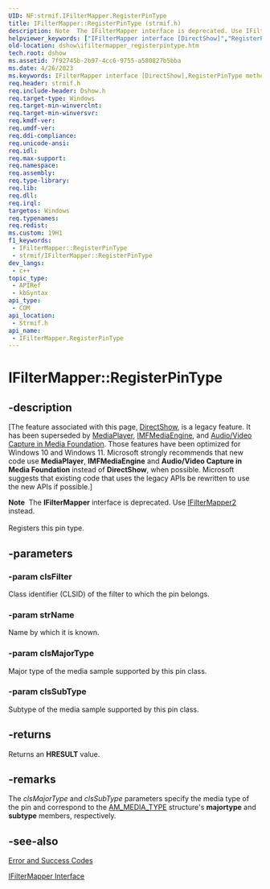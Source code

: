 ```yaml
---
UID: NF:strmif.IFilterMapper.RegisterPinType
title: IFilterMapper::RegisterPinType (strmif.h)
description: Note  The IFilterMapper interface is deprecated. Use IFilterMapper2 instead. Registers this pin type.
helpviewer_keywords: ["IFilterMapper interface [DirectShow]","RegisterPinType method","IFilterMapper.RegisterPinType","IFilterMapper::RegisterPinType","IFilterMapperRegisterPinType","RegisterPinType","RegisterPinType method [DirectShow]","RegisterPinType method [DirectShow]","IFilterMapper interface","dshow.ifiltermapper_registerpintype","strmif/IFilterMapper::RegisterPinType"]
old-location: dshow\ifiltermapper_registerpintype.htm
tech.root: dshow
ms.assetid: 7f92745b-2b97-4cc6-9755-a580827b5bba
ms.date: 4/26/2023
ms.keywords: IFilterMapper interface [DirectShow],RegisterPinType method, IFilterMapper.RegisterPinType, IFilterMapper::RegisterPinType, IFilterMapperRegisterPinType, RegisterPinType, RegisterPinType method [DirectShow], RegisterPinType method [DirectShow],IFilterMapper interface, dshow.ifiltermapper_registerpintype, strmif/IFilterMapper::RegisterPinType
req.header: strmif.h
req.include-header: Dshow.h
req.target-type: Windows
req.target-min-winverclnt: 
req.target-min-winversvr: 
req.kmdf-ver: 
req.umdf-ver: 
req.ddi-compliance: 
req.unicode-ansi: 
req.idl: 
req.max-support: 
req.namespace: 
req.assembly: 
req.type-library: 
req.lib: 
req.dll: 
req.irql: 
targetos: Windows
req.typenames: 
req.redist: 
ms.custom: 19H1
f1_keywords:
 - IFilterMapper::RegisterPinType
 - strmif/IFilterMapper::RegisterPinType
dev_langs:
 - c++
topic_type:
 - APIRef
 - kbSyntax
api_type:
 - COM
api_location:
 - Strmif.h
api_name:
 - IFilterMapper.RegisterPinType
---
```


# IFilterMapper::RegisterPinType


## -description

\[The feature associated with this page, [DirectShow](/windows/win32/directshow/directshow), is a legacy feature. It has been superseded by [MediaPlayer](/uwp/api/Windows.Media.Playback.MediaPlayer), [IMFMediaEngine](/windows/win32/api/mfmediaengine/nn-mfmediaengine-imfmediaengine), and [Audio/Video Capture in Media Foundation](windows/win32/medfound/audio-video-capture-in-media-foundation). Those features have been optimized for Windows 10 and Windows 11. Microsoft strongly recommends that new code use **MediaPlayer**, **IMFMediaEngine** and **Audio/Video Capture in Media Foundation** instead of **DirectShow**, when possible. Microsoft suggests that existing code that uses the legacy APIs be rewritten to use the new APIs if possible.\]

<div class="alert"><b>Note</b>  The <b>IFilterMapper</b> interface is deprecated. Use <a href="/windows/desktop/api/strmif/nn-strmif-ifiltermapper2">IFilterMapper2</a> instead.</div>
<div> </div>
Registers this pin type.

## -parameters

### -param clsFilter

Class identifier (CLSID) of the filter to which the pin belongs.

### -param strName

Name by which it is known.

### -param clsMajorType

Major type of the media sample supported by this pin class.

### -param clsSubType

Subtype of the media sample supported by this pin class.

## -returns

Returns an <b>HRESULT</b> value.

## -remarks

The <i>clsMajorType</i> and <i>clsSubType</i> parameters specify the media type of the pin and correspond to the <a href="/windows/desktop/api/strmif/ns-strmif-am_media_type">AM_MEDIA_TYPE</a> structure's <b>majortype</b> and <b>subtype</b> members, respectively.

## -see-also

<a href="/windows/desktop/DirectShow/error-and-success-codes">Error and Success Codes</a>



<a href="/windows/desktop/api/strmif/nn-strmif-ifiltermapper">IFilterMapper Interface</a>